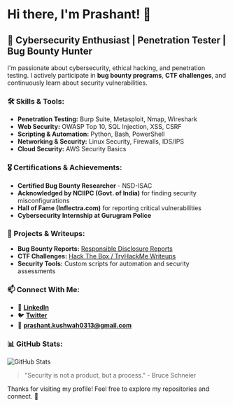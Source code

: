 # Hi there, I'm Prashant! 👋

## 🔐 Cybersecurity Enthusiast | Penetration Tester | Bug Bounty Hunter

I'm passionate about cybersecurity, ethical hacking, and penetration testing. I actively participate in **bug bounty programs**, **CTF challenges**, and continuously learn about security vulnerabilities.

### 🛠 Skills & Tools:
- **Penetration Testing:** Burp Suite, Metasploit, Nmap, Wireshark
- **Web Security:** OWASP Top 10, SQL Injection, XSS, CSRF
- **Scripting & Automation:** Python, Bash, PowerShell
- **Networking & Security:** Linux Security, Firewalls, IDS/IPS
- **Cloud Security:** AWS Security Basics

### 🎖 Certifications & Achievements:
- **Certified Bug Bounty Researcher** - NSD-ISAC
- **Acknowledged by NCIIPC (Govt. of India)** for finding security misconfigurations
- **Hall of Fame (Inflectra.com)** for reporting critical vulnerabilities
- **Cybersecurity Internship at Gurugram Police**

### 📂 Projects & Writeups:
- **Bug Bounty Reports:** [Responsible Disclosure Reports](#)
- **CTF Challenges:** [Hack The Box / TryHackMe Writeups](#)
- **Security Tools:** Custom scripts for automation and security assessments

### 📫 Connect With Me:
- 🔗 **[LinkedIn](https://www.linkedin.com/in/prashant-kush/)**
- 🐦 **[Twitter]([#](https://x.com/PRAKUSH2611))** 
- 📧 **prashant.kushwah0313@gmail.com**

### 📊 GitHub Stats:
![GitHub Stats](https://github-readme-stats.vercel.app/api?username=Prashant0313&show_icons=true&theme=radical)

> "Security is not a product, but a process." - Bruce Schneier

Thanks for visiting my profile! Feel free to explore my repositories and connect. 🚀

<!--
**Prashant0313/prashant0313** is a ✨ _special_ ✨ repository because its `README.md` (this file) appears on your GitHub profile.

Here are some ideas to get you started:

- 🔭 I’m currently working on ...
- 🌱 I’m currently learning ...
- 👯 I’m looking to collaborate on ...
- 🤔 I’m looking for help with ...
- 💬 Ask me about ...
- 📫 How to reach me: ...
- 😄 Pronouns: ...
- ⚡ Fun fact: ...
-->
